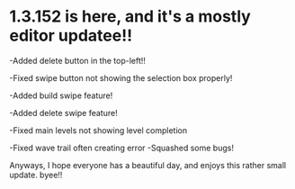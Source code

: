 # 1.3.152 is here, and it's a mostly editor updatee!!

-Added delete button in the top-left!!

-Fixed swipe button not showing the selection box properly!

-Added build swipe feature!

-Added delete swipe feature!

-Fixed main levels not showing level completion

-Fixed wave trail often creating error
-Squashed some bugs!

Anyways, I hope everyone has a beautiful day, and enjoys this rather small update. byee!!
